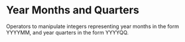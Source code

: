 # Year Months and Quarters

Operators to manipulate integers representing year months in the form YYYYMM, and year quarters in the form YYYYQQ.